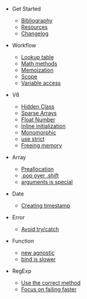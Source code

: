 * Get Started
	* [Bibliography](bibliography.md)
	* [Resources](resources.md)
	* [Changelog](changelog.md)

* Workflow
	* [Lookup table](workflow/lookup-table.md)
	* [Math methods](workflow/math.md)
	* [Memoization](workflow/memoization.md)
	* [Scope](workflow/scope.md)
	* [Variable access](workflow/variable-access.md)

* V8
	* [Hidden Class](v8-tips/hidden-class.md)
	* [Sparse Arrays](v8-tips/sparse-arrays.md)
	* [Float Number](v8-tips/float-number.md)
	* [Inline initialization](v8-tips/inline-initialization.md)
	* [Monomorphic](v8-tips/monomorphic.md)
	* [use strict](v8-tips/use-strict.md)
	* [Freeing memory](v8-tips/freeing-memory.md)

* Array
	* [Preallocation](array/preallocation.md)
	* [.pop over .shift](array/pop-or-shift.md)
	* [arguments is special](array/arguments.md)

* Date
	* [Creating timestamp](date/timestamp.md)

* Error
	* [Avoid try/catch](error/try-catch.md)

* Function
	* [new agnostic](function/new.md)
	* [bind is slower](function/bind.md)

* RegExp
	* [Use the correct method](regexp/correct-methods.md)
	* [Focus on failing faster](regexp/fail-faster.md)